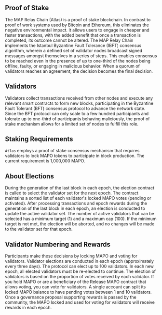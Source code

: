 ## Proof of Stake

The MAP Relay Chain (Atlas) is a proof of stake blockchain. In contrast to proof of work systems used by Bitcoin and
Ethereum, this eliminates the negative environmental impact. It allows users to engage in cheaper and faster
transactions, with the added benefit that once a transaction is completed, its outcome cannot be altered. The MAP Relay
Chain implements the Istanbul Byzantine Fault Tolerance (IBFT) consensus algorithm, wherein a defined set of validator
nodes broadcast signed messages amongst themselves in a series of steps. This enables consensus to be reached even in
the presence of up to one-third of the nodes being offline, faulty, or engaging in malicious behavior. When a quorum of
validators reaches an agreement, the decision becomes the final decision.

## Validators

Validators collect transactions received from other nodes and execute any relevant smart contracts to form new blocks,
participating in the Byzantine Fault Tolerant (BFT) consensus protocol to advance the network state. Since the BFT
protocol can only scale to a few hundred participants and tolerate up to one-third of participants behaving maliciously,
the proof of stake mechanism allows for a limited set of nodes to fulfill this role.

## Staking Requirements

`Atlas` employs a proof of stake consensus mechanism that requires validators to lock MAPO tokens to participate in
block production. The current requirement is 1,000,000 MAPO.

## About Elections

During the generation of the last block in each epoch, the election contract is called to select the validator set for
the next epoch. The contract maintains a sorted list of each validator's locked MAPO votes (pending or activated). After
processing transactions and epoch rewards during the generation of the last block in each epoch, an election is
conducted to update the active validator set. The number of active validators that can be selected has a minimum
target (1) and a maximum cap (100). If the minimum target is not met, the election will be aborted, and no changes will
be made to the validator set for that epoch.

## Validator Numbering and Rewards

Participants make these decisions by locking MAPO and voting for validators. Validator elections are conducted in each
epoch (approximately every three days). The protocol can elect up to 100 validators. In each new epoch, all elected
validators must be re-elected to continue. The election of validators is based on the proportion of votes received by
each validator. If you hold MAPO or are a beneficiary of the Release MAPO contract that allows voting, you can vote for
validators. A single account can split its locked MAPO balance to have pending votes between 1 and 10 validators. Once a
governance proposal supporting rewards is passed by the community, the MAPO locked and used for voting for validators
will receive rewards in each epoch.